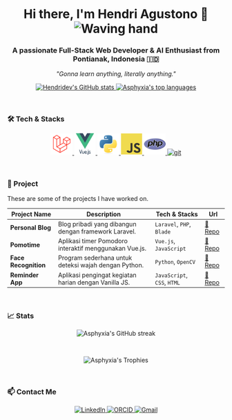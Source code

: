 <h1 align="center">
  Hi there, I'm Hendri Agustono 👋
  <img src="https://media.giphy.com/media/hvRJCLFzcasrR4ia7z/giphy.gif" width="28px" alt="Waving hand">
</h1>

<h3 align="center">A passionate Full-Stack Web Developer & AI Enthusiast from Pontianak, Indonesia 🇮🇩</h3>
<p align="center"><i>"Gonna learn anything, literally anything."</i></p>

<p align="center">
  <a href="https://github.com/Hendridev">
    <img src="https://github-readme-stats.vercel.app/api?username=Hendridev&show_icons=true&theme=tokyonight&include_all_commits=true&count_private=true" alt="Hendridev's GitHub stats"/>
  </a>
  <a href="https://github.com/Hendridev">
    <img src="https://github-readme-stats.vercel.app/api/top-langs/?username=Hendridev&layout=compact&theme=tokyonight" alt="Asphyxia's top languages"/>
  </a>
</p>

<br>

### 🛠️ Tech & Stacks

<p align="center">
  <a href="https://laravel.com/" target="_blank" rel="noreferrer"> 
    <img src="https://github.com/laravel/art/blob/master/laravel-logo.svg" alt="laravel" width="50" height="50"/> 
  </a>
  <a href="https://vuejs.org/" target="_blank" rel="noreferrer"> 
    <img src="https://raw.githubusercontent.com/devicons/devicon/master/icons/vuejs/vuejs-original-wordmark.svg" alt="vuejs" width="50" height="50"/> 
  </a>
  <a href="https://www.python.org" target="_blank" rel="noreferrer"> 
    <img src="https://raw.githubusercontent.com/devicons/devicon/master/icons/python/python-original.svg" alt="python" width="50" height="50"/> 
  </a>
  <a href="https://developer.mozilla.org/en-US/docs/Web/JavaScript" target="_blank" rel="noreferrer"> 
    <img src="https://raw.githubusercontent.com/devicons/devicon/master/icons/javascript/javascript-original.svg" alt="javascript" width="50" height="50"/> 
  </a>
   <a href="https://www.php.net" target="_blank" rel="noreferrer"> 
    <img src="https://raw.githubusercontent.com/devicons/devicon/master/icons/php/php-original.svg" alt="php" width="50" height="50"/> 
  </a>
  <a href="https://git-scm.com/" target="_blank" rel="noreferrer"> 
    <img src="https://www.vectorlogo.zone/logos/git-scm/git-scm-icon.svg" alt="git" width="50" height="50"/> 
  </a>
</p>

<br>

### 🚀 Project

These are some of the projects I have worked on.

| Project Name               | Description                                | Tech & Stacks     | Url                                                                         |
|---------------------------|--------------------------------------------------|-------------------------|--------------------------------------------------------------------------------|
| **Personal Blog** | Blog pribadi yang dibangun dengan framework Laravel. | `Laravel`, `PHP`, `Blade`   | [📂 Repo](https://github.com/Hendridev/laravel-personalblog)                     |
| **Pomotime** | Aplikasi timer Pomodoro interaktif menggunakan Vue.js. | `Vue.js`, `JavaScript`  | [📂 Repo](https://github.com/Hendridev/Vue-pomotime)                           |
| **Face Recognition** | Program sederhana untuk deteksi wajah dengan Python. | `Python`, `OpenCV`      | [📂 Repo](https://github.com/Hendridev/python-face-recognition)                  |
| **Reminder App** | Aplikasi pengingat kegiatan harian dengan Vanilla JS. | `JavaScript`, `CSS`, `HTML` | [📂 Repo](https://github.com/Hendridev/Reminder-app)                           |

<br>

### 📈 Stats

<p align="center">
  <img src="https://github-readme-streak-stats.herokuapp.com/?user=Hendridev&theme=tokyonight&hide_border=true" alt="Asphyxia's GitHub streak"/>
</p>
<br>
<p align="center">
  <img src="https://github-profile-trophy.vercel.app/?username=Hendridev&theme=tokyonight&row=1&column=7" alt="Asphyxia's Trophies"/>
</p>

<br>

### 📫 Contact Me

<p align="center">
  <a href="https://linkedin.com/in/[your-linkedin-username]" target="_blank">
    <img src="https://img.shields.io/badge/LinkedIn-0077B5?style=for-the-badge&logo=linkedin&logoColor=white" alt="LinkedIn"/>
  </a>
  <a href="https://orcid.org/0009-0009-3825-2450" target="_blank">
    <img src="https://img.shields.io/badge/ORCID-A6CE39?style=for-the-badge&logo=orcid&logoColor=white" alt="ORCID"/>
  </a>
  <a href="mailto:[your.email@example.com]">
    <img src="https://img.shields.io/badge/Gmail-D14836?style=for-the-badge&logo=gmail&logoColor=white" alt="Gmail"/>
  </a>
</p>
